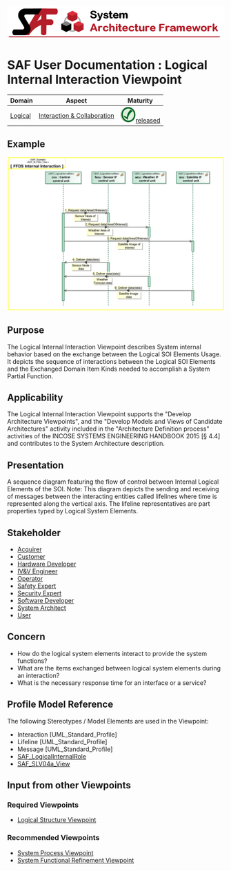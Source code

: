 ![System Architecture Framework](../diagrams/Banner_SAF.png)
# SAF User Documentation : Logical Internal Interaction Viewpoint
|**Domain**|**Aspect**|**Maturity**|
| --- | --- | --- |
|[Logical](../domains.md#Domain-Logical)|[Interaction & Collaboration](../aspects.md#Aspect-Interaction-&-Collaboration)|![Released](../diagrams/Symbol_confirmed.png )[released](../using-saf/maturity.md#released)|
## Example
![Logical-Internal-Interaction-Viewpoint-primary-example.svg](../diagrams/vp-examples/Logical-Internal-Interaction-Viewpoint-primary-example.svg)
## Purpose
The Logical Internal Interaction Viewpoint describes System internal behavior based on the exchange between the Logical SOI Elements Usage. It depicts the sequence of interactions between the Logical SOI Elements and the Exchanged Domain Item Kinds needed to accomplish a System Partial Function.
## Applicability
The Logical Internal Interaction Viewpoint supports the "Develop Architecture Viewpoints", and the "Develop Models and Views of Candidate Architectures" activity included in the "Architecture Definition process" activities of the INCOSE SYSTEMS ENGINEERING HANDBOOK 2015 [§ 4.4] and contributes to the System Architecture description.
## Presentation
A sequence diagram featuring the flow of control between Internal Logical Elements of the SOI.
Note: This diagram depicts the sending and receiving of messages between the interacting entities called lifelines where time is represented along the vertical axis. The lifeline representatives are part properties typed by Logical System Elements.

## Stakeholder
* [Acquirer](../stakeholders.md#Acquirer)
* [Customer](../stakeholders.md#Customer)
* [Hardware Developer](../stakeholders.md#Hardware-Developer)
* [IV&V Engineer](../stakeholders.md#IV&V-Engineer)
* [Operator](../stakeholders.md#Operator)
* [Safety Expert](../stakeholders.md#Safety-Expert)
* [Security Expert](../stakeholders.md#Security-Expert)
* [Software Developer](../stakeholders.md#Software-Developer)
* [System Architect](../stakeholders.md#System-Architect)
* [User](../stakeholders.md#User)
## Concern
* How do the logical system elements interact to provide the system functions?
* What are the items exchanged between logical system elements during an interaction?
* What is the necessary response time for an interface or a service?
## Profile Model Reference
The following Stereotypes / Model Elements are used in the Viewpoint:
* Interaction [UML_Standard_Profile]
* Lifeline [UML_Standard_Profile]
* Message [UML_Standard_Profile]
* [SAF_LogicalInternalRole](../stereotypes.md#SAF_LogicalInternalRole)
* [SAF_SLV04a_View](../stereotypes.md#SAF_SLV04a_View)
## Input from other Viewpoints
### Required Viewpoints
* [Logical Structure Viewpoint](Logical-Structure-Viewpoint.md)
### Recommended Viewpoints
* [System Process Viewpoint](System-Process-Viewpoint.md)
* [System Functional Refinement Viewpoint](System-Functional-Refinement-Viewpoint.md)
